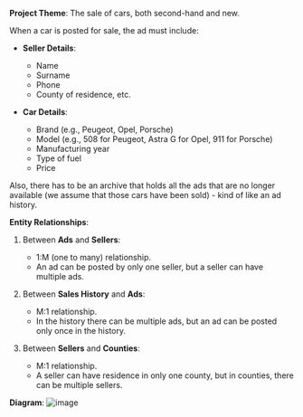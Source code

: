 **Project Theme**: The sale of cars, both second-hand and new.

When a car is posted for sale, the ad must include:

- **Seller Details**:
  - Name
  - Surname
  - Phone
  - County of residence, etc.
  
- **Car Details**:
  - Brand (e.g., Peugeot, Opel, Porsche)
  - Model (e.g., 508 for Peugeot, Astra G for Opel, 911 for Porsche)
  - Manufacturing year
  - Type of fuel
  - Price

Also, there has to be an archive that holds all the ads that are no longer available (we assume that those cars have been sold) - kind of like an ad history.

**Entity Relationships**:

1. Between **Ads** and **Sellers**: 
   - 1:M (one to many) relationship.
   - An ad can be posted by only one seller, but a seller can have multiple ads.
   
2. Between **Sales History** and **Ads**: 
   - M:1 relationship.
   - In the history there can be multiple ads, but an ad can be posted only once in the history.

3. Between **Sellers** and **Counties**: 
   - M:1 relationship.
   - A seller can have residence in only one county, but in counties, there can be multiple sellers.


**Diagram**:
![image](https://github.com/Tiberiu18/SQL-CarSaleSimulator/assets/89936705/14790d35-2160-46b5-8cc2-e99ce205009a)

